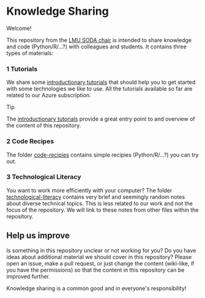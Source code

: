 # Knowledge Sharing

Welcome!

This repository from the [LMU SODA chair](https://www.stat.lmu.de/soda/en/) is intended to share knowledge and code (Python/R/...?) with colleagues and students. It contains three types of materials:

### 1 Tutorials

We share some [introductionary tutorials](./azure-quick-start/) that should help you to get started with some technologies we like to use. All the tutorials available so far are related to our Azure subscription.

> [!TIP] 
> The [introductionary tutorials](./azure-quick-start/) provide a great entry point to and overview of the content of this repository.

### 2 Code Recipes

The folder [code-recipies](./code-recipies/) contains simple recipies (Python/R/...?) you can try out.


### 3 Technological Literacy

You want to work more efficiently with your computer? The folder [technological-literacy](./technological-literacy) contains very brief and seemingly random notes about diverse technical topics. This is less related to our work and not the focus of the repository. We will link to these notes from other files within the repository.

## Help us improve

Is something in this repository unclear or not working for you? Do you have ideas about additional material we should cover in this repository? Please open an issue, make a pull request, or just change the content (wiki-like, if you have the permissions) so that the content in this repository can be improved further.

Knowledge sharing is a common good and in everyone's responsibility!
